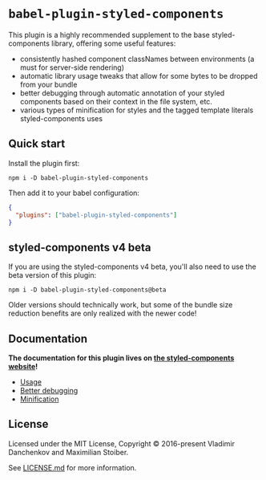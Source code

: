 # `babel-plugin-styled-components`

This plugin is a highly recommended supplement to the base styled-components library, offering some useful features:

* consistently hashed component classNames between environments (a must for server-side rendering)
* automatic library usage tweaks that allow for some bytes to be dropped from your bundle
* better debugging through automatic annotation of your styled components based on their context in the file system, etc.
* various types of minification for styles and the tagged template literals styled-components uses

## Quick start

Install the plugin first:

```
npm i -D babel-plugin-styled-components
```

Then add it to your babel configuration:

```JSON
{
  "plugins": ["babel-plugin-styled-components"]
}
```

## styled-components v4 beta

If you are using the styled-components v4 beta, you'll also need to use the beta version of this plugin:

```
npm i -D babel-plugin-styled-components@beta
```

Older versions should technically work, but some of the bundle size reduction benefits are only realized with the newer code!

## Documentation

**The documentation for this plugin lives on [the styled-components website](https://www.styled-components.com/docs/tooling#babel-plugin)!**

* [Usage](https://www.styled-components.com/docs/tooling#usage)
* [Better debugging](https://www.styled-components.com/docs/tooling#better-debugging)
* [Minification](https://www.styled-components.com/docs/tooling#minification)

## License

Licensed under the MIT License, Copyright © 2016-present Vladimir Danchenkov and Maximilian Stoiber.

See [LICENSE.md](./LICENSE.md) for more information.

